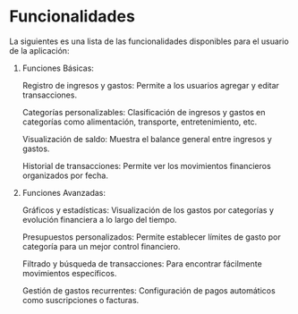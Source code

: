 # Funcionalidades

La siguientes es una lista de las funcionalidades disponibles para el usuario de la aplicación:

1. Funciones Básicas:
   
   Registro de ingresos y gastos: Permite a los usuarios agregar y editar transacciones.
   
   Categorías personalizables: Clasificación de ingresos y gastos en categorías como alimentación, transporte, entretenimiento, etc.
   
   Visualización de saldo: Muestra el balance general entre ingresos y gastos.
   
   Historial de transacciones: Permite ver los movimientos financieros organizados por fecha.

2. Funciones Avanzadas:
  
   Gráficos y estadísticas: Visualización de los gastos por categorías y evolución financiera a lo largo del tiempo.
   
   Presupuestos personalizados: Permite establecer límites de gasto por categoría para un mejor control financiero.
   
   Filtrado y búsqueda de transacciones: Para encontrar fácilmente movimientos específicos.
   
   Gestión de gastos recurrentes: Configuración de pagos automáticos como suscripciones o facturas.
